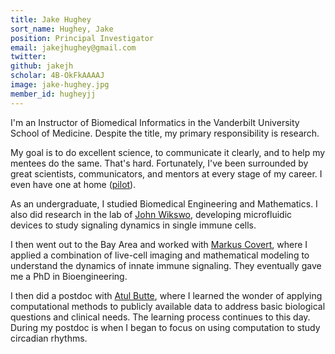 ```yaml
---
title: Jake Hughey
sort_name: Hughey, Jake
position: Principal Investigator
email: jakejhughey@gmail.com
twitter: 
github: jakejh
scholar: 4B-OkFkAAAAJ
image: jake-hughey.jpg
member_id: hugheyjj
---
```


I'm an Instructor of Biomedical Informatics in the Vanderbilt University School of Medicine. Despite the title, my primary responsibility is research.

My goal is to do excellent science, to communicate it clearly, and to help my mentees do the same. That's hard. Fortunately, I've been surrounded by great scientists, communicators, and mentors at every stage of my career. I even have one at home ([pilot](https://faculty.mc.vanderbilt.edu/Faculty/Details/40135)).

As an undergraduate, I studied Biomedical Engineering and Mathematics. I also did research in the lab of [John Wikswo](http://www.vanderbilt.edu/viibre/wikswo.php), developing microfluidic devices to study signaling dynamics in single immune cells.

I then went out to the Bay Area and worked with [Markus Covert](https://www.covert.stanford.edu), where I applied a combination of live-cell imaging and mathematical modeling to understand the dynamics of innate immune signaling. They eventually gave me a PhD in Bioengineering.

I then did a postdoc with [Atul Butte](http://buttelab.ucsf.edu), where I learned the wonder of applying computational methods to publicly available data to address basic biological questions and clinical needs. The learning process continues to this day. During my postdoc is when I began to focus on using computation to study circadian rhythms.
